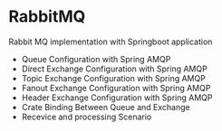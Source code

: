 # RabbitMQ
Rabbit MQ implementation with Springboot application

- Queue Configuration with Spring AMQP
- Direct Exchange Configuration with Spring AMQP
- Topic Exchange Configuration with Spring AMQP
- Fanout Exchange Configuration with Spring AMQP
- Header Exchange Configuration with Spring AMQP
- Crate Binding Between Queue and Exchange
- Recevice and processing Scenario
